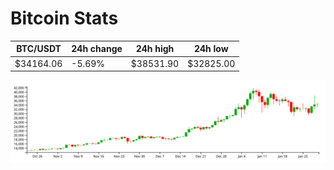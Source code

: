 # Bitcoin Stats

BTC/USDT|24h change|24h high|24h low|
|---|---|---|---|
|$34164.06|-5.69%|$38531.90|$32825.00|

<img src="./chart.svg">
